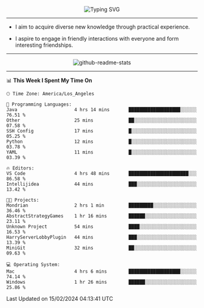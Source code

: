 <p align="center">
  <img src="https://readme-typing-svg.demolab.com?font=Fira+Code&weight=500&size=32&duration=2500&pause=1600&center=true&vCenter=true&random=false&width=1024&height=64&lines=Hi+there+%F0%9F%91%8B;I'm+delighted+you+could+make+it+here+%F0%9F%8E%89;I'm+Harry%2C+a+college+student+still+finding+my+way" alt="Typing SVG" />
</p>


---


- I aim to acquire diverse new knowledge through practical experience.

- I aspire to engage in friendly interactions with everyone and form interesting friendships.


---


<p align="center">
  <img src="https://github-readme-stats.vercel.app/api?username=Harry-Jing&show_icons=true" alt="github-readme-stats"/>
</p>


---

<!--START_SECTION:waka-->
📊 **This Week I Spent My Time On** 

```text
🕑︎ Time Zone: America/Los_Angeles

💬 Programming Languages: 
Java                     4 hrs 14 mins       ███████████████████░░░░░░   76.51 % 
Other                    25 mins             ██░░░░░░░░░░░░░░░░░░░░░░░   07.58 % 
SSH Config               17 mins             █░░░░░░░░░░░░░░░░░░░░░░░░   05.25 % 
Python                   12 mins             █░░░░░░░░░░░░░░░░░░░░░░░░   03.78 % 
YAML                     11 mins             █░░░░░░░░░░░░░░░░░░░░░░░░   03.39 % 

🔥 Editors: 
VS Code                  4 hrs 48 mins       ██████████████████████░░░   86.58 % 
Intellijidea             44 mins             ███░░░░░░░░░░░░░░░░░░░░░░   13.42 % 

🐱‍💻 Projects: 
Mondrian                 2 hrs 1 min         █████████░░░░░░░░░░░░░░░░   36.46 % 
AbstractStrategyGames    1 hr 16 mins        ██████░░░░░░░░░░░░░░░░░░░   23.11 % 
Unknown Project          54 mins             ████░░░░░░░░░░░░░░░░░░░░░   16.53 % 
HarryServerLobbyPlugin   44 mins             ███░░░░░░░░░░░░░░░░░░░░░░   13.39 % 
MiniGit                  32 mins             ██░░░░░░░░░░░░░░░░░░░░░░░   09.63 % 

💻 Operating System: 
Mac                      4 hrs 6 mins        ███████████████████░░░░░░   74.14 % 
Windows                  1 hr 26 mins        ██████░░░░░░░░░░░░░░░░░░░   25.86 % 
```


 Last Updated on 15/02/2024 04:13:41 UTC
<!--END_SECTION:waka-->

